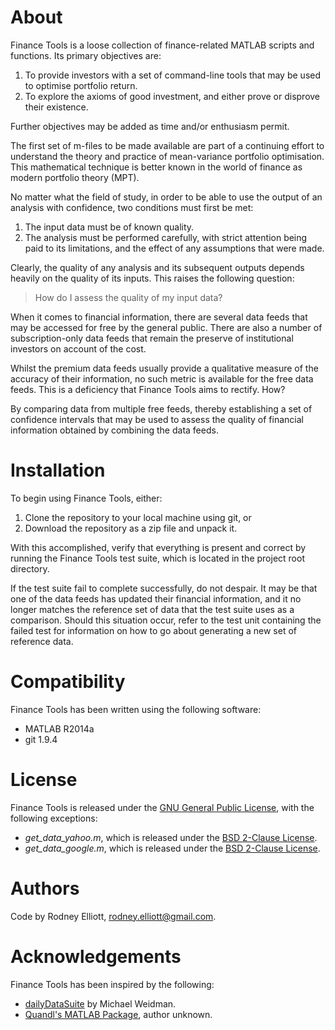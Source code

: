 About
=====
Finance Tools is a loose collection of finance-related MATLAB scripts and
functions. Its primary objectives are:

1.  To provide investors with a set of command-line tools that may be used
    to optimise portfolio return.
2.  To explore the axioms of good investment, and either prove or disprove
    their existence.

Further objectives may be added as time and/or enthusiasm permit.

The first set of m-files to be made available are part of a continuing
effort to understand the theory and practice of mean-variance portfolio
optimisation. This mathematical technique is better known in the world of
finance as modern portfolio theory (MPT).

No matter what the field of study, in order to be able to use the output
of an analysis with confidence, two conditions must first be met:

1.  The input data must be of known quality.
2.  The analysis must be performed carefully, with strict attention being
    paid to its limitations, and the effect of any assumptions that were
    made.

Clearly, the quality of any analysis and its subsequent outputs depends
heavily on the quality of its inputs. This raises the following question:

>   How do I assess the quality of my input data?

When it comes to financial information, there are several data feeds that
may be accessed for free by the general public. There are also a number of
subscription-only data feeds that remain the preserve of institutional
investors on account of the cost.

Whilst the premium data feeds usually provide a qualitative measure of the
accuracy of their information, no such metric is available for the free
data feeds. This is a deficiency that Finance Tools aims to rectify. How?

By comparing data from multiple free feeds, thereby establishing a set of
confidence intervals that may be used to assess the quality of financial
information obtained by combining the data feeds.

Installation
============
To begin using Finance Tools, either:

1.  Clone the repository to your local machine using git, or
2.  Download the repository as a zip file and unpack it.

With this accomplished, verify that everything is present and correct by
running the Finance Tools test suite, which is located in the project root
directory.

If the test suite fail to complete successfully, do not despair. It may be
that one of the data feeds has updated their financial information, and it
no longer matches the reference set of data that the test suite uses as a
comparison. Should this situation occur, refer to the test unit containing
the failed test for information on how to go about generating a new set of
reference data.

Compatibility
=============
Finance Tools has been written using the following software:

* MATLAB R2014a
* git 1.9.4

License
=======
Finance Tools is released under the [GNU General Public License][gpl],
with the following exceptions:

* *get_data_yahoo.m*, which is released under the [BSD 2-Clause License][bsd].
* *get_data_google.m*, which is released under the [BSD 2-Clause License][bsd].

Authors
=======
Code by Rodney Elliott, <rodney.elliott@gmail.com>.

Acknowledgements
================
Finance Tools has been inspired by the following:

* [dailyDataSuite][dds] by Michael Weidman.
* [Quandl's MATLAB Package][quandl], author unknown.

[gpl]: http://www.gnu.org/licenses/gpl.html
[bsd]: http://opensource.org/licenses/BSD-2-Clause
[dds]: http://www.mathworks.com/matlabcentral/fileexchange/43627-download-daily-data-from-google-and-yahoo--finance
[quandl]: https://github.com/quandl/Matlab 